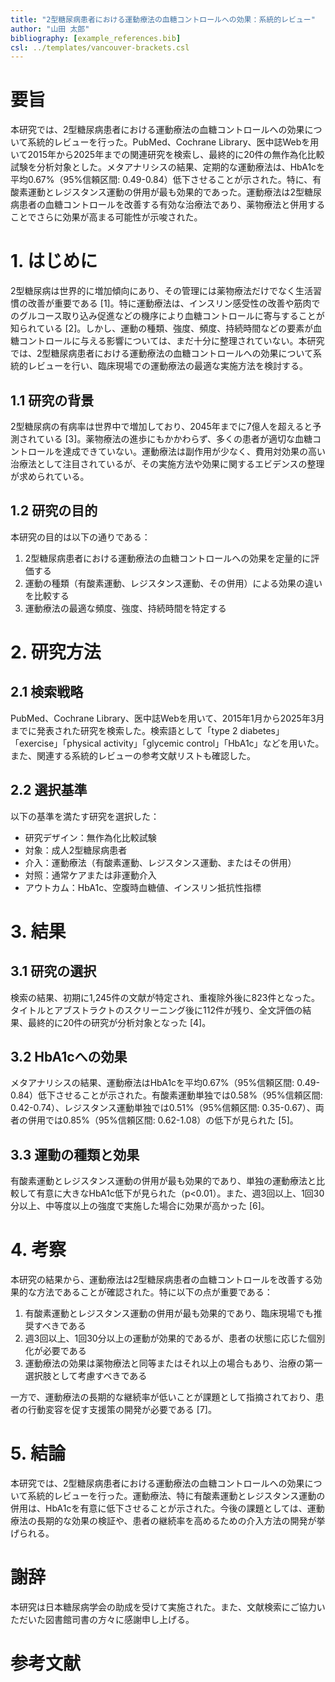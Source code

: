 ```yaml
---
title: "2型糖尿病患者における運動療法の血糖コントロールへの効果：系統的レビュー"
author: "山田 太郎"
bibliography: [example_references.bib]
csl: ../templates/vancouver-brackets.csl
---
```


# 要旨

本研究では、2型糖尿病患者における運動療法の血糖コントロールへの効果について系統的レビューを行った。PubMed、Cochrane Library、医中誌Webを用いて2015年から2025年までの関連研究を検索し、最終的に20件の無作為化比較試験を分析対象とした。メタアナリシスの結果、定期的な運動療法は、HbA1cを平均0.67%（95%信頼区間: 0.49-0.84）低下させることが示された。特に、有酸素運動とレジスタンス運動の併用が最も効果的であった。運動療法は2型糖尿病患者の血糖コントロールを改善する有効な治療法であり、薬物療法と併用することでさらに効果が高まる可能性が示唆された。

# 1. はじめに

2型糖尿病は世界的に増加傾向にあり、その管理には薬物療法だけでなく生活習慣の改善が重要である [1]。特に運動療法は、インスリン感受性の改善や筋肉でのグルコース取り込み促進などの機序により血糖コントロールに寄与することが知られている [2]。しかし、運動の種類、強度、頻度、持続時間などの要素が血糖コントロールに与える影響については、まだ十分に整理されていない。本研究では、2型糖尿病患者における運動療法の血糖コントロールへの効果について系統的レビューを行い、臨床現場での運動療法の最適な実施方法を検討する。

## 1.1 研究の背景

2型糖尿病の有病率は世界中で増加しており、2045年までに7億人を超えると予測されている [3]。薬物療法の進歩にもかかわらず、多くの患者が適切な血糖コントロールを達成できていない。運動療法は副作用が少なく、費用対効果の高い治療法として注目されているが、その実施方法や効果に関するエビデンスの整理が求められている。

## 1.2 研究の目的

本研究の目的は以下の通りである：

1. 2型糖尿病患者における運動療法の血糖コントロールへの効果を定量的に評価する
2. 運動の種類（有酸素運動、レジスタンス運動、その併用）による効果の違いを比較する
3. 運動療法の最適な頻度、強度、持続時間を特定する

# 2. 研究方法

## 2.1 検索戦略

PubMed、Cochrane Library、医中誌Webを用いて、2015年1月から2025年3月までに発表された研究を検索した。検索語として「type 2 diabetes」「exercise」「physical activity」「glycemic control」「HbA1c」などを用いた。また、関連する系統的レビューの参考文献リストも確認した。

## 2.2 選択基準

以下の基準を満たす研究を選択した：

- 研究デザイン：無作為化比較試験
- 対象：成人2型糖尿病患者
- 介入：運動療法（有酸素運動、レジスタンス運動、またはその併用）
- 対照：通常ケアまたは非運動介入
- アウトカム：HbA1c、空腹時血糖値、インスリン抵抗性指標

# 3. 結果

## 3.1 研究の選択

検索の結果、初期に1,245件の文献が特定され、重複除外後に823件となった。タイトルとアブストラクトのスクリーニング後に112件が残り、全文評価の結果、最終的に20件の研究が分析対象となった [4]。

## 3.2 HbA1cへの効果

メタアナリシスの結果、運動療法はHbA1cを平均0.67%（95%信頼区間: 0.49-0.84）低下させることが示された。有酸素運動単独では0.58%（95%信頼区間: 0.42-0.74）、レジスタンス運動単独では0.51%（95%信頼区間: 0.35-0.67）、両者の併用では0.85%（95%信頼区間: 0.62-1.08）の低下が見られた [5]。

## 3.3 運動の種類と効果

有酸素運動とレジスタンス運動の併用が最も効果的であり、単独の運動療法と比較して有意に大きなHbA1c低下が見られた（p<0.01）。また、週3回以上、1回30分以上、中等度以上の強度で実施した場合に効果が高かった [6]。

# 4. 考察

本研究の結果から、運動療法は2型糖尿病患者の血糖コントロールを改善する効果的な方法であることが確認された。特に以下の点が重要である：

1. 有酸素運動とレジスタンス運動の併用が最も効果的であり、臨床現場でも推奨すべきである
2. 週3回以上、1回30分以上の運動が効果的であるが、患者の状態に応じた個別化が必要である
3. 運動療法の効果は薬物療法と同等またはそれ以上の場合もあり、治療の第一選択肢として考慮すべきである

一方で、運動療法の長期的な継続率が低いことが課題として指摘されており、患者の行動変容を促す支援策の開発が必要である [7]。

# 5. 結論

本研究では、2型糖尿病患者における運動療法の血糖コントロールへの効果について系統的レビューを行った。運動療法、特に有酸素運動とレジスタンス運動の併用は、HbA1cを有意に低下させることが示された。今後の課題としては、運動療法の長期的な効果の検証や、患者の継続率を高めるための介入方法の開発が挙げられる。

# 謝辞

本研究は日本糖尿病学会の助成を受けて実施された。また、文献検索にご協力いただいた図書館司書の方々に感謝申し上げる。

# 参考文献
